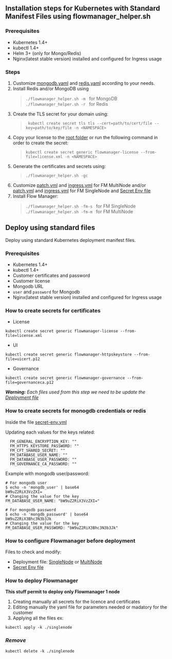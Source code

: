 
## Installation steps for Kubernetes with Standard Manifest Files using flowmanager_helper.sh

### Prerequisites  

* Kubernetes 1.4+
* kubectl 1.4+
* Helm 3+ (only for Mongo/Redis)
* Nginx(latest stable version) installed and configured for Ingress usage 

### Steps  
1. Customize [mongodb.yaml](kubernetes/base/mongodb.yaml) and [redis.yaml](kubernetes/base/redis.yaml) according to your needs. 
2. Install Redis and/or MongoDB using
   >```./flowmanager_helper.sh -m ``` for MongoDB  
   >```./flowmanager_helper.sh -r ``` for Redis
3. Create the TLS secret for your domain using:
   >``` kubectl create secret tls tls --cert=path/to/cert/file --key=path/to/key/file -n <NAMESPACE>```
4. Copy your license to the [root folder](./) or run the following command in order to create the secret:
   >```kubectl create secret generic flowmanager-license --from-file=license.xml -n <NAMESPACE>```
5. Generate the certificates and secrets using:
   >```./flowmanager_helper.sh -gc```
6. Customize [patch.yml](standard/multinode/patch.yml) and [ingress.yml](standard/multinode/ingress.yml) for FM MultiNode and/or [patch.yml](standard/singlenode/patch.yml) and [ingress.yml](standard/singlenode/ingress.yml) for FM SingleNode and [Secret Env file](base/secret-env.yml)
7. Install Flow Manager:
   >```./flowmanager_helper.sh -fm-s ``` for FM SingleNode  
   >```./flowmanager_helper.sh -fm-m ``` for FM MultiNode 


## Deploy using standard files

Deploy using standard Kubernetes deployment manifest files.

### Prerequisites

* Kubernetes 1.4+
* kubectl 1.4+
* Customer certificates and password
* Customer license
* Mongodb URL
* `user` and `password` for Mongodb
* Nginx(latest stable version) installed and configured for Ingress usage

### How to create secrets for certificates

* License

```shell
kubectl create secret generic flowmanager-license --from-file=license.xml
```

* UI

```shell
kubectl create secret generic flowmanager-httpskeystore --from-file=uicert.p12
```

* Governance

```shell
kubectl create secret generic flowmanager-governance --from-file=governanceca.p12
```

_**Warning:** Each files used from this step we need to be update the [Deployment file](flowmanager/deployment.yaml)_

### How to create secrets for monogdb credentials or redis

Inside the file [secret-env.yml](standard/base/secret-env.yml)

Updating each values for the keys related:

```shell
  FM_GENERAL_ENCRYPTION_KEY: ""
  FM_HTTPS_KEYSTORE_PASSWORD: ""
  FM_CFT_SHARED_SECRET: ""
  FM_DATABASE_USER_NAME: ""
  FM_DATABASE_USER_PASSWORD: ""
  FM_GOVERNANCE_CA_PASSWORD: ""
```

Example with mongodb user/password:

```shell
# For mongodb user
$ echo -n 'mongdb_user' | base64
bW9uZ2RiX3VzZXI=
# Changing the value for the key
FM_DATABASE_USER_NAME: "bW9uZ2RiX3VzZXI="

# For mongodb password
$ echo -n 'mongdb_password' | base64
bW9uZ2RiX3Bhc3N3b3Jk
# Changing the value for the key
FM_DATABASE_USER_PASSWORD: "bW9uZ2RiX3Bhc3N3b3Jk"
```

### How to configure Flowmanager before deployment

Files to check and modify:

* Deployment file: [SingleNode](singlenode/patch.yml) or [MultiNode](multinode/patch.yml)
* [Secret Env file](base/secret-env.yml)

### How to deploy Flowmanager

**This stuff permit to deploy only Flowmanager 1 node**

1. Creating manually all secrets for the licence and certificates
2. Editing manually the yaml file for parameters needed or madatory for the customer
3. Applying all the files
ex:

```shell
kubectl apply -k ./singlenode
```

### ***Remove***

```shell
kubectl delete -k ./singlenode
```
